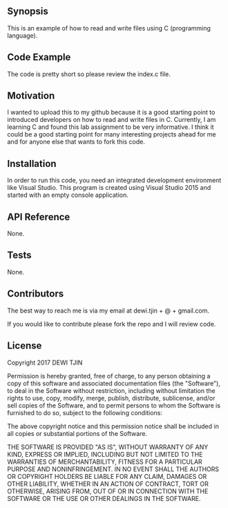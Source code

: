 ## Synopsis

This is an example of how to read and write files using C (programming language).

## Code Example

The code is pretty short so please review the index.c file.

## Motivation

I wanted to upload this to my github because it is a good starting point to introduced developers on how to read and write files in C.
Currently, I am learning C and found this lab assignment to be very informative.  I think it could be a good starting point 
for many interesting projects ahead for me and for anyone else that wants to fork this code.

## Installation

In order to run this code, you need an integrated development environment like Visual Studio.  This program is created 
using Visual Studio 2015 and started with an empty console application.

## API Reference

None.

## Tests

None.

## Contributors

The best way to reach me is via my email at dewi.tjin + @ + gmail.com.

If you would like to contribute please fork the repo and I will review code.

## License

Copyright 2017 DEWI TJIN

Permission is hereby granted, free of charge, to any person obtaining a copy of this software and associated documentation files (the "Software"), to deal in the Software without restriction, including without limitation the rights to use, copy, modify, merge, publish, distribute, sublicense, and/or sell copies of the Software, and to permit persons to whom the Software is furnished to do so, subject to the following conditions:

The above copyright notice and this permission notice shall be included in all copies or substantial portions of the Software.

THE SOFTWARE IS PROVIDED "AS IS", WITHOUT WARRANTY OF ANY KIND, EXPRESS OR IMPLIED, INCLUDING BUT NOT LIMITED TO THE WARRANTIES OF MERCHANTABILITY, FITNESS FOR A PARTICULAR PURPOSE AND NONINFRINGEMENT. IN NO EVENT SHALL THE AUTHORS OR COPYRIGHT HOLDERS BE LIABLE FOR ANY CLAIM, DAMAGES OR OTHER LIABILITY, WHETHER IN AN ACTION OF CONTRACT, TORT OR OTHERWISE, ARISING FROM, OUT OF OR IN CONNECTION WITH THE SOFTWARE OR THE USE OR OTHER DEALINGS IN THE SOFTWARE.
